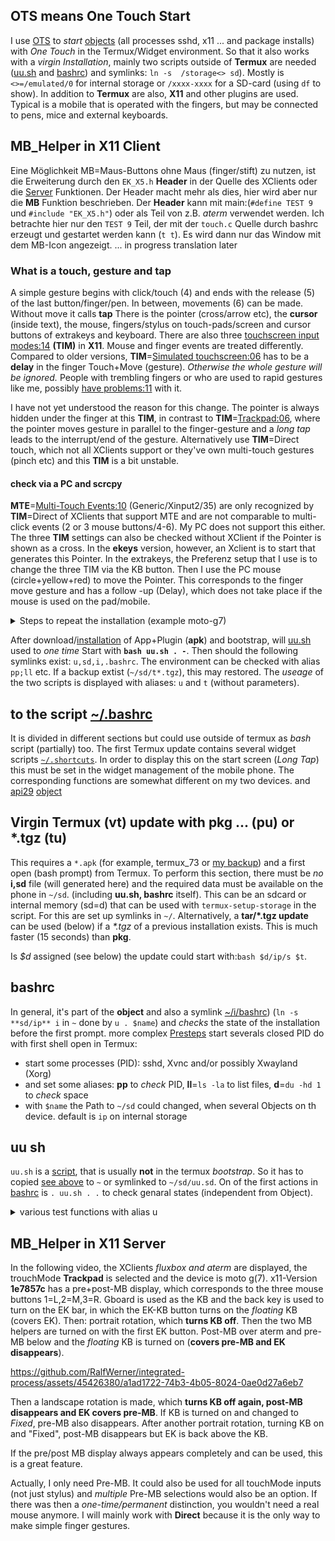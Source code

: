 ## OTS means One Touch Start
I use [OTS](https://github.com/termux/termux-float/issues/37#issuecomment-916777123) to _start_ 
[objects](https://github.com/RalfWerner/integrated-process/tree/master/README.md#IP-objects) (all processes sshd, x11 ... and package installs) with _One Touch_ in the Termux/Widget environment. So that it also works with a _virgin Installation_, mainly two scripts outside of **Termux** are needed ([uu.sh](#uu-sh) and [bashrc](#bashrc)) and symlinks: `ln -s  /storage<> sd`). Mostly is `<>=/emulated/0` for internal storage or `/xxxx-xxxx` for a SD-card (using `df` to show). In addition to **Termux** are also, **X11** and other plugins are used. Typical is a mobile that is operated with the fingers, but may be connected to pens, mice and external keyboards.
## MB_Helper in X11 Client
Eine Möglichkeit MB=Maus-Buttons ohne Maus (finger/stift) zu nutzen, ist die Erweiterung durch den `EK_X5.h` **Header** in der Quelle des XClients oder die [Server](https://github.com/RalfWerner/integrated-process/edit/master/script.md#mb_helper-in-x11-server) Funktionen. Der Header macht mehr als dies, hier wird aber nur die **MB** Funktion beschrieben. Der **Header** kann mit main:(`#define TEST 9` und `#include "EK_X5.h"`) oder als Teil von z.B. _aterm_ verwendet werden. Ich betrachte hier nur den `TEST 9` Teil, der mit der `touch.c` Quelle durch bashrc erzeugt und gestartet werden kann (`t t`). Es wird dann nur das Window mit dem MB-Icon angezeigt.
... in progress translation later
### What is a touch, gesture and tap
A simple gesture begins with click/touch (4) and ends with the release (5) of the last button/finger/pen. In between, movements (6) can be made. Without move it calls **tap** There is the pointer (cross/arrow etc), the **cursor** (inside text), the mouse, fingers/stylus on touch-pads/screen and cursor buttons of extrakeys and keyboard. There are also three [touchscreen input modes:14](https://github.com/RalfWerner/integrated-process/assets/45426380/33e9aba1-d308-4d89-94a5-d28c805416f3) **(TIM)** in **X11**. Mouse and finger events are treated differently. Compared to older versions, **TIM**=[Simulated touchscreen:06](https://github.com/RalfWerner/integrated-process/assets/45426380/729a95a5-47ac-469e-91bc-b022f28ad3ba) has to be a **delay** in the finger Touch+Move (gesture). _Otherwise the whole gesture will be ignored._ People with trembling fingers or who are used to rapid gestures like me, possibly [have problems:11](https://github.com/RalfWerner/integrated-process/assets/45426380/4465d174-916f-46b0-870c-98b08ae3525b) with it.

I have not yet understood the reason for this change. The pointer is always hidden under the finger at this **TIM**, in contrast to **TIM**=[Trackpad:06](https://github.com/RalfWerner/integrated-process/assets/45426380/7754b5d3-b590-441c-b1c3-c315b982bcd0), where the pointer moves gesture in parallel to the finger-gesture and a _long tap_  leads to the interrupt/end of the gesture. Alternatively use **TIM**=Direct touch, which not all XClients support or they've own multi-touch gestures (pinch etc) and this **TIM** is a bit unstable.
#### check via a PC and scrcpy
**MTE**=[Multi-Touch Events:10](https://github.com/termux/termux-x11/assets/45426380/333595c3-d890-49ef-997f-b8e4f7686918) (Generic/Xinput2/35) are only recognized by **TIM**=Direct of XClients that support MTE and are not comparable to multi-click events (2 or 3 mouse buttons/4-6). My PC does not support this either.
The three **TIM** settings can also be checked without XClient if the Pointer is shown as a cross. In the **ekeys** version, however, an Xclient is to start that generates this Pointer. In the extrakeys, the Preferenz setup that I use is to change the three TIM via the KB button. Then I use the PC mouse (circle+yellow+red) to move the Pointer. This corresponds to the finger move gesture and has a follow -up (Delay), which does not take place if the mouse is used on the pad/mobile.

<details><summary> Steps to repeat the installation (example moto-g7) </summary>

1. The required installation data must be saved or downloaded in the Android environment. They contain the required apps/plugins, the `uu.sh` script (in **apk**) and object data with `bashrc` (in **ip**).
2. Install the Termux app (in **apk**), open (bootstrap), allow the memory to be authorized and update the packages with `pkg up -y`. All 5 _"Questions"_ should be confirmed with Enter. [Virgin](#virgin-termux-vt-update-with-pkg--pu-or-tgz-tu)-Termux is thus ready to work as a basis with 3300 files in `~/u` and the permission to` ~/sd`.
3. The expansion of the plugins and packages left in `~` is carried out with:`bash <>/uu.sh . -` (below). At least the APK: **api** and one XServer (here **x11a**) are installed, if necessary. When archives/backups available, one of them can _now_ be installed. Otherwise the packages of **ssh** and other usefull base tools will be installed, which are then about 5225 files in `~/u`.
The three apps: **app+API+X11** without the sources now needs: 311+7.3+14.5=333 MB on the device. This can be 10-20 times larger due to the package requirements of an object. However, it is sufficient as a good Linux terminal.
If the argument `-` is left out or replaced by an object name (default **ip**), this is set up as a link `~/i` in which is `ln -s i/bashrc .bashrc` for new terminal that installs all packages needs by the object.
</details>

After download/[installation](https://github.com/termux/termux-app/blob/master/README.md#Installation) of App+Plugin (**apk**) and bootstrap, will [uu.sh](#uu-sh) used to _one time_ Start with **`bash uu.sh . -`**. Then should the following symlinks exist: `u,sd,i,.bashrc`. The environment can be checked with alias `pp;ll` etc. If a backup extist (`~/sd/t*.tgz`), this may restored. The _useage_ of the two scripts is displayed with aliases: `u` and `t` (without parameters).
## to the script [~/.bashrc](#bashrc)
It is divided in different sections but could use outside of termux as _bash_ script (partially) too. The first Termux update contains several widget scripts [`~/.shortcuts`](https://github.com/RalfWerner/integrated-process/blob/master/bashrc#L35#L38). In order to display this on the start screen (_Long Tap_) this must be set in the widget management of the mobile phone. The corresponding functions are somewhat different on my two devices. and [api29](https://github.com/RalfWerner/integrated-process/blob/master/api29#install-api) [object](https://github.com/RalfWerner/integrated-process/tree/master/api29/#packages)
## Virgin Termux (vt) update with pkg ... (pu) or *.tgz (tu)
This requires a `*.apk` (for example, termux_73 or [my backup](https://www.dropbox.com/s/ug071qoox8gwf1c/ip.zip?dl=0)) and a first open (bash prompt) from Termux.
To perform this section, there must be _no_ **i,sd** file (will generated here) and the required data must be available on the phone in `~/sd`. (including **uu.sh, bashrc** itself).
This can be an sdcard or internal memory (sd=d) that can be used with `termux-setup-storage` in the script. For this are set up symlinks in `~/`.
Alternatively, a **tar/*.tgz update** can be used (below) if a _*.tgz_ of a previous installation exists. This is much faster (15 seconds) than **pkg**.

Is _$d_ assigned (see below) the update could start with:`bash $d/ip/s $t`.
## bashrc
In general, it's part of the **object** and also a symlink [~/i/bashrc](https://github.com/RalfWerner/integrated-process/blob/master/api29/bashrc#L1#L51)) (`ln -s **sd/ip** i` in `~` done by `u . $name`) and _checks_ the state of the installation before the first prompt. more complex [Presteps]([~/sd/ip/bashrc](https://github.com/RalfWerner/integrated-process/blob/master/bashrc#L1#L51)) start severals closed PID do with first shell open in Termux:
- start some processes (PID): sshd, Xvnc and/or possibly Xwayland (Xorg)
- and set some aliases: **pp** to _check_ PID, **ll**=`ls -la` to list files, **d**=`du -hd 1` to _check_ space
- with `$name` the Path to `~/sd` could changed, when several Objects on th device. default is `ip` on internal storage
## uu sh
`uu.sh` is a [script](https://github.com/RalfWerner/integrated-process/blob/master), that is usually **not** in the termux _bootstrap_. So it has to copied [see above](#ots-means-one-touch-start) to `~` or symlinked to `~/sd/uu.sd`. On of the first actions in [bashrc](#bashrc) is `. uu.sh . .` to check genaral states (independent from Object).
<details><summary> various test functions with alias u </summary>

since PATH also contains `:.`, **t** is enough to call `bash ~.bashrc $@`. Without parameter,_usage help_ is displayed or else the described function is executed.
The two scripts parts listed above are ignored. **s** is legible, so here are just a few special features:
- API dialogs/functions (need the installation of _api_ plugin) started with `t d` (termux only)
- LAN/DISPLAY adresses is estimated by the second parameter (without is **DISPLAY=:1** and Xvnc as Xserver the default)
- The third (second) parameter (above) identify a keychar like **d** (above) or **tgz** or files
## tgz backup of termux installation
With `t tgz` you see a separat _usage help_.The most important function is to produce `~/sd/t.tgz` from`~/..`. The process can take 8 to 80 minutes. Subsequently, however, the Termux state can be quickly restored (above) if another Virgin-Termux is used or reinitialized after `rm -r ../*`. 
Since then **~/sd** is no longer known you have to use the 
path _d=/storage/6533-6333/; t=t_ in `tar -xzf $d/$t.tgz -C ..`.
## further funktions of alias u
"Elf-Check" is basically a script (part of the bootloop process) that separates the executables from the rest of the data into $ prefix and supplements Symlink.txt with these references.
This does not change anything at the _bootstrap_, but can be used for all TargetsDK. In contrast to Android-10 and update flowered, only one Symlink is necessary.
</details>

## MB_Helper in X11 Server
In the following video, the XClients _fluxbox and aterm_ are displayed, the trouchMode **Trackpad** is selected and the device is moto g(7). x11-Version **1e7857c** has a pre+post-MB display, which corresponds to the three mouse buttons 1=L,2=M,3=R. Gboard is used as the KB and the back key is used to turn on the EK bar, in which the EK-KB button turns on the _floating_ KB (covers EK). Then: portrait rotation, which **turns KB off**. Then the two MB helpers are turned on with the first EK button. Post-MB over aterm and pre-MB below and the _floating_ KB is turned on (**covers pre-MB and EK disappears**).

https://github.com/RalfWerner/integrated-process/assets/45426380/a1ad1722-74b3-4b05-8024-0ae0d27a6eb7

Then a landscape rotation is made, which **turns KB off again, post-MB disappears and EK covers pre-MB**. If KB is turned on and changed to _Fixed_, pre-MB also disappears. After another portrait rotation, turning KB on and "Fixed", post-MB disappears but EK is back above the KB.

If the pre/post MB display always appears completely and can be used, this is a great feature.

Actually, I only need Pre-MB. It could also be used for all touchMode inputs (not just stylus) and _multiple_ Pre-MB selections would also be an option. If there was then a _one-time/permanent_ distinction, you wouldn't need a real mouse anymore. I will mainly work with **Direct** because it is the only way to make simple finger gestures.
